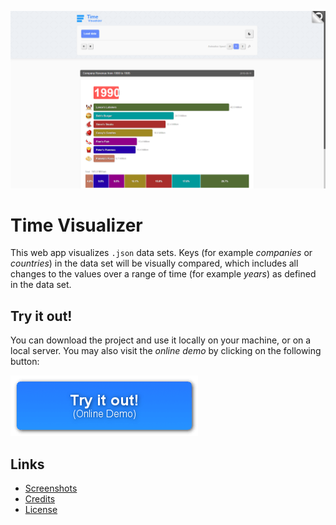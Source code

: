 
[![Screenshot of the web app showing a horizontal column chart with differently colored columns.](/doc/img/screenshots/column_chart.png)](#)

# Time Visualizer

This web app visualizes `.json` data sets. Keys (for example *companies* or *countries*) in the data set will be visually compared, which includes all changes to the values over a range of time (for example *years*) as defined in the data set.

## Try it out!

You can download the project and use it locally on your machine, or on a local server. You may also visit the *online demo* by clicking on the following button:

[![Show the online demo](/doc/img/online_demo_button.png)](https://christiandunkel.github.io/time-visualizer/)

## Links
- [Screenshots](/doc/screenshots.md)
- [Credits](/doc/credits.md)
- [License](LICENSE.md)
